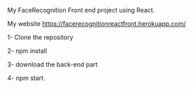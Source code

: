 My FaceRecognition Front end project using React.

My website https://facerecognitionreactfront.herokuapp.com/

1- Clone the repository

2- npm install 

3- download the back-end part

4- npm start.

